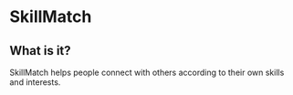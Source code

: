 # SkillMatch

## What is it?

SkillMatch helps people connect with others according to their own skills and interests.
